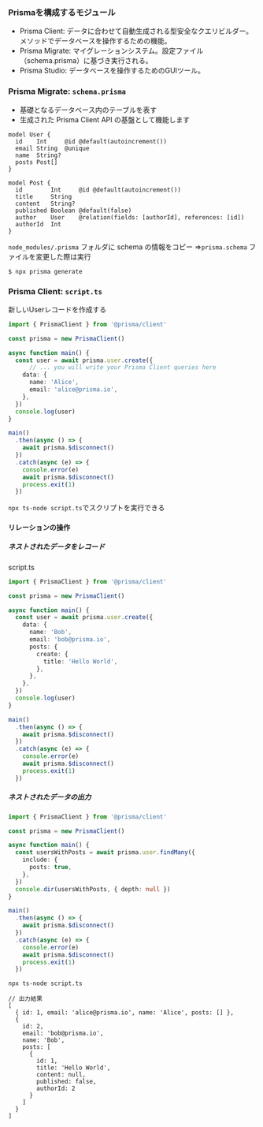 ### Prismaを構成するモジュール
- Prisma Client: 
	データに合わせて自動生成される型安全なクエリビルダー。メソッドでデータベースを操作するための機能。
- Prisma Migrate: 
	マイグレーションシステム。設定ファイル（schema.prisma）に基づき実行される。
- Prisma Studio: データベースを操作するためのGUIツール。


### Prisma Migrate: **`schema.prisma`**
- 基礎となるデータベース内のテーブルを表す
- 生成された Prisma Client API の基盤として機能します

```prisma
model User {
  id    Int     @id @default(autoincrement())
  email String  @unique
  name  String?
  posts Post[]
}

model Post {
  id        Int     @id @default(autoincrement())
  title     String
  content   String?
  published Boolean @default(false)
  author    User    @relation(fields: [authorId], references: [id])
  authorId  Int
}
```

`node_modules/.prisma` フォルダに schema の情報をコピー
=>`prisma.schema` ファイルを変更した際は実行
```console
$ npx prisma generate
```
### Prisma Client: **`script.ts`**
新しいUserレコードを作成する
```ts
import { PrismaClient } from '@prisma/client'

const prisma = new PrismaClient()

async function main() {
  const user = await prisma.user.create({
	  // ... you will write your Prisma Client queries here
    data: {
      name: 'Alice',
      email: 'alice@prisma.io',
    },
  })
  console.log(user)
}

main()
  .then(async () => {
    await prisma.$disconnect()
  })
  .catch(async (e) => {
    console.error(e)
    await prisma.$disconnect()
    process.exit(1)
  })
  ```

`npx ts-node script.ts`でスクリプトを実行できる

#### リレーションの操作
##### ネストされたデータをレコード
script.ts
```ts
import { PrismaClient } from '@prisma/client'

const prisma = new PrismaClient()

async function main() {
  const user = await prisma.user.create({
    data: {
      name: 'Bob',
      email: 'bob@prisma.io',
      posts: {
        create: {
          title: 'Hello World',
        },
      },
    },
  })
  console.log(user)
}

main()
  .then(async () => {
    await prisma.$disconnect()
  })
  .catch(async (e) => {
    console.error(e)
    await prisma.$disconnect()
    process.exit(1)
  })
  ```
##### ネストされたデータの出力
```ts
import { PrismaClient } from '@prisma/client'

const prisma = new PrismaClient()

async function main() {
  const usersWithPosts = await prisma.user.findMany({
    include: {
      posts: true,
    },
  })
  console.dir(usersWithPosts, { depth: null })
}

main()
  .then(async () => {
    await prisma.$disconnect()
  })
  .catch(async (e) => {
    console.error(e)
    await prisma.$disconnect()
    process.exit(1)
  })
  ```

```
npx ts-node script.ts

// 出力結果
[
  { id: 1, email: 'alice@prisma.io', name: 'Alice', posts: [] },
  {
    id: 2,
    email: 'bob@prisma.io',
    name: 'Bob',
    posts: [
      {
        id: 1,
        title: 'Hello World',
        content: null,
        published: false,
        authorId: 2
      }
    ]
  }
]
```
